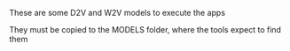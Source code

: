 These are some D2V and W2V models to execute the apps

They must be copied to the MODELS folder, where the tools expect to find them
